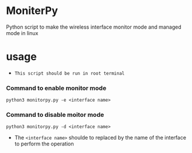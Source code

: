 # MoniterPy
Python script to make the wireless interface monitor mode and managed mode in linux

# usage 

* ` This script should be run in root terminal `

### Command to enable monitor mode 
```
python3 monitorpy.py -e <interface name> 
``` 


### Command to disable moitor mode
```
python3 monitorpy.py -d <interface name>
```
* The `<interface name>` shoulde to replaced by the name of the interface to perform the operation